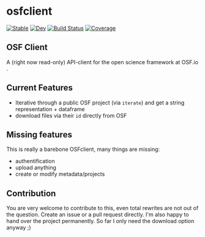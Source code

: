 # osfclient

[![Stable](https://img.shields.io/badge/docs-stable-blue.svg)](https://s-ccs.github.io/OSFclient.jl/stable/)
[![Dev](https://img.shields.io/badge/docs-dev-blue.svg)](https://s-ccs.github.io/OSFclient.jl/dev/)
[![Build Status](https://github.com/s-ccs/OSFclient.jl/actions/workflows/CI.yml/badge.svg?branch=main)](https://github.com/s-ccs/OSFclient.jl/actions/workflows/CI.yml?query=branch%3Amain)
[![Coverage](https://codecov.io/gh/s-ccs/OSFclient.jl/branch/main/graph/badge.svg)](https://codecov.io/gh/s-ccs/OSFclient.jl)

## OSF Client 
A (right now read-only) API-client for the open science framework at OSF.io .

## Current Features
- Iterative through a public OSF project (via `iterate`) and get a string representation + dataframe
- download files via their `id` directly from OSF

## Missing features
This is really a barebone OSFclient, many things are missing:
- authentification
- upload anything
- create or modify metadata/projects

## Contribution
You are very welcome to contribute to this, even total rewrites are not out of the question. Create an issue or a pull request directly. I'm also happy to hand over the project permanently. So far I only need the download option anyway ;)

